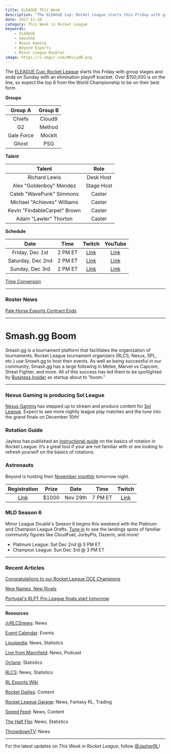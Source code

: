 ```yaml
---
title: ELEAGUE This Week
description: "The ELEAGUE Cup: Rocket League starts this Friday with group stages and ends on Sunday with an elimination playoff bracket."
date: 2017-11-28
category: This Week in Rocket League
keywords:
    - ELEAGUE
    - SmashGG
    - Nexus Gaming
    - Beyond Esports
    - Minor League Doubles
image: https://i.imgur.com/WKvjydB.png
---
```


The [ELEAGUE Cup: Rocket League](http://www.eleague.com/rocketleague/news/the-eleague-cup-rocket-league-live-tournament-action#VXSBOK_XJqqc) starts this Friday with group stages and ends on Sunday with an elimination playoff bracket. Over \$150,000 is on the line, so expect the top 8 from the World Championship to be on their best form.

**Groups**

| **Group A** | **Group B** |
| :---------: | :---------: |
|   Chiefs    |   Cloud9    |
|     G2      |   Method    |
| Gale Force  |   MockIt    |
|    Ghost    |     PSG     |

**Talent**

|          **Talent**          |  **Role**  |
| :--------------------------: | :--------: |
|        Richard Lewis         | Desk Host  |
|   Alex "Goldenboy" Mendez    | Stage Host |
|   Caleb "WavePunk" Simmons   |   Caster   |
| Michael "Achieves" Williams  |   Caster   |
| Kevin "FindableCarpet" Brown |   Caster   |
|    Adam "Lawler" Thorton     |   Caster   |

**Schedule**

|     **Date**      | **Time** |               **Twitch**                |               **YouTube**               |
| :---------------: | :------: | :-------------------------------------: | :-------------------------------------: |
|  Friday, Dec 1st  | 2 PM ET  | [Link](https://www.twitch.tv/eleaguetv) | [Link](https://www.youtube.com/eleague) |
| Saturday, Dec 2nd | 2 PM ET  | [Link](https://www.twitch.tv/eleaguetv) | [Link](https://www.youtube.com/eleague) |
|  Sunday, Dec 3rd  | 2 PM ET  | [Link](https://www.twitch.tv/eleaguetv) | [Link](https://www.youtube.com/eleague) |

[Time Conversion](https://www.worldtimebuddy.com/)

---

### Roster News

[Pale Horse Esports Contract Ends](https://twitter.com/palehorseesport/status/935473318756458496)

---

# Smash.gg Boom

Smash.gg is a tournament platform that facilitates the organization of tournaments. Rocket League tournament organizers (RLCS, Nexus, SPL, etc.) use Smash.gg to host their events. As well as being successful in our community, Smash.gg has a large following in Melee, Marvel vs Capcom, Street Fighter, and more. All of this success has led them to be spotlighted by [Business Insider](http://www.businessinsider.com/50-startups-to-boom-in-2018-according-to-vcs-2017-11) as startup about to “boom.”

---

### Nexus Gaming is producing Sol League

[Nexus Gaming](https://twitter.com/NexusGamingRL/status/934888893165342720) has stepped up to stream and produce content for [Sol League](https://smash.gg/tournament/the-sol-league/events). Expect to see more nightly league play matches and the tune into the grand finals on December 10th!

### Rotation Guide

Jayless has published an [instructional guide](https://drive.google.com/file/d/1nGZ2dOG5UmtRSIFLQRTqNQOaay_vZQRd/view) on the basics of rotation in Rocket League. It’s a great tool if your are not familiar with or are looking to refresh yourself on the basics of rotations.

### Astronauts

Beyond is hosting their [November monthly](https://www.reddit.com/r/RocketLeague/comments/7fyqcl/sign_up_for_the_1000_astronauts_3v3_november/) tomorrow night.

|                                                   **Registration**                                                    | **Prize** |   Date   |  Time   |                   Twitch                    |
| :-------------------------------------------------------------------------------------------------------------------: | :-------: | :------: | :-----: | :-----------------------------------------: |
| [Link](http://teambeyond.net/forum/tournaments/standings/108-astronauts-1000-rocket-league-3v3-1129-700pm-est-pcps4/) |  \$1000   | Nov 29th | 7 PM ET | [Link](https://www.twitch.tv/teambeyondnet) |

### MLD Season 6

Minor League Double's Season 6 begins this weekend with the Platinum and Champion League Drafts. [Tune in](https://twitch.tv/MLDoubles) to see the landings spots of familiar community figures like CloudFuel, JorbyPls, Dazerin, and more!

-   Platinum League: Sat Dec 2nd @ 5 PM ET
-   Champion League: Sun Dec 3rd @ 3 PM ET

---

### Recent Articles

[Congratulations to our Rocket League OCE Champions](https://throwdowntv.gg/news/congratulations-to-our-rl-oce-champions/)

[New Names, New Rivals](http://www.eleague.com/rocketleague/news/new-names-new-rivals#qUdbWenUJuqC)

[Portugal's RLPT Pro League finals start tomorrow](http://octane.gg/news/portugals-rlpt-pro-league-finals-start-tomorrow)

---

**Resources**

[/r/RLCSnews](https://www.reddit.com/r/RLCSnews/): News

[Event Calendar](https://rocket-league.com/calendar): Events

[Liquipedia](http://wiki.teamliquid.net/rocketleague/Rocket_League_Championship_Series/Season_4): News, Statistics

[Live from Mannfield](http://www.lfmannfield.com/): News, Podcast

[Octane](http://octane.gg/): Statistics

[RLCS](https://rlcs.gg/): News, Statistics

[RL Esports Wiki](https://rl-esports.gamepedia.com/Rocket_League_Esports_Wiki)

[Rocket Dailies](https://twitter.com/Rocket_Dailies): Content

[Rocket League Garage](http://rocket-league.com/): News, Fantasy RL, Trading

[Speed Feed](https://www.youtube.com/user/TehLief/featured): News, Content

[The Half Flip](http://thehalfflip.com/): News, Statistics

[ThrowdownTV](https://www.throwdowntv.gg/): News

---

For the latest updates on _This Week in Rocket League_, follow [@JasherRL](https://twitter.com/JasherRL)!

